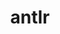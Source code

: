 ---
title: "antlr"
layout: cache
categories: [package, v0.19]
meta: {"versions": ["2.7.7"], "compilers": ["gcc@=11.1.0", "oneapi@=2022.1.0"], "oss": ["ubuntu20.04"], "platforms": ["linux"], "targets": ["x86_64"], "stacks": ["e4s", "e4s-oneapi"], "num_specs": 2, "num_specs_by_stack": {"e4s": 1, "e4s-oneapi": 1}}
spec_details: [{"hash": "dvdwu5ikbwlbsh5cnmbtijtaqtqdahpu", "compiler": "gcc@=11.1.0", "versions": ["2.7.7"], "os": "ubuntu20.04", "platform": "linux", "target": "x86_64", "variants": ["build_system=autotools", "+cxx", "~java", "patches=33897ad", "~python"], "stacks": ["e4s"], "size": "-", "tarball": "https://binaries.spack.io/releases/v0.19/build_cache/linux-ubuntu20.04-x86_64/gcc-11.1.0/antlr-2.7.7/linux-ubuntu20.04-x86_64-gcc-11.1.0-antlr-2.7.7-dvdwu5ikbwlbsh5cnmbtijtaqtqdahpu.spack"}, {"hash": "jwxyre5txpfmsha5fw4u5ekfnxhpr3mq", "compiler": "oneapi@=2022.1.0", "versions": ["2.7.7"], "os": "ubuntu20.04", "platform": "linux", "target": "x86_64", "variants": ["build_system=autotools", "+cxx", "~java", "patches=33897ad", "~python"], "stacks": ["e4s-oneapi"], "size": "-", "tarball": "https://binaries.spack.io/releases/v0.19/build_cache/linux-ubuntu20.04-x86_64/oneapi-2022.1.0/antlr-2.7.7/linux-ubuntu20.04-x86_64-oneapi-2022.1.0-antlr-2.7.7-jwxyre5txpfmsha5fw4u5ekfnxhpr3mq.spack"}]
---